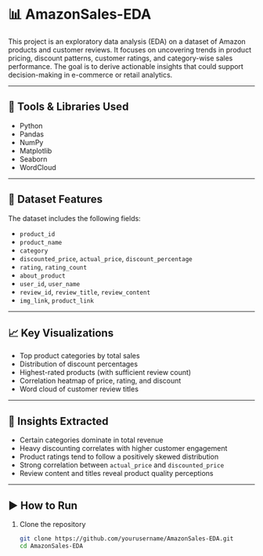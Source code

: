 # 📊 AmazonSales-EDA

This project is an exploratory data analysis (EDA) on a dataset of Amazon products and customer reviews. It focuses on uncovering trends in product pricing, discount patterns, customer ratings, and category-wise sales performance. The goal is to derive actionable insights that could support decision-making in e-commerce or retail analytics.

---

## 🧰 Tools & Libraries Used

- Python
- Pandas
- NumPy
- Matplotlib
- Seaborn
- WordCloud

---

## 📁 Dataset Features

The dataset includes the following fields:

- `product_id`  
- `product_name`  
- `category`  
- `discounted_price`, `actual_price`, `discount_percentage`  
- `rating`, `rating_count`  
- `about_product`  
- `user_id`, `user_name`  
- `review_id`, `review_title`, `review_content`  
- `img_link`, `product_link`  

---

## 📈 Key Visualizations

- Top product categories by total sales
- Distribution of discount percentages
- Highest-rated products (with sufficient review count)
- Correlation heatmap of price, rating, and discount
- Word cloud of customer review titles

---

## 🧠 Insights Extracted

- Certain categories dominate in total revenue
- Heavy discounting correlates with higher customer engagement
- Product ratings tend to follow a positively skewed distribution
- Strong correlation between `actual_price` and `discounted_price`
- Review content and titles reveal product quality perceptions

---

## ▶️ How to Run

1. Clone the repository  
   ```bash
   git clone https://github.com/yourusername/AmazonSales-EDA.git
   cd AmazonSales-EDA
